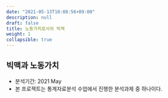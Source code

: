 ```yaml
---
date: "2021-05-13T10:08:56+09:00"
description: null
draft: false
title: 노동가치로서의 빅맥
weight: 1
collapsible: true
---
```


## 빅맥과 노동가치
- 분석기간: 2021 May
- 본 프로젝트는 통계자료분석 수업에서 진행한 분석과제 중 하나이다.

